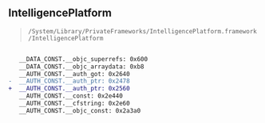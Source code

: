 ## IntelligencePlatform

> `/System/Library/PrivateFrameworks/IntelligencePlatform.framework/IntelligencePlatform`

```diff

   __DATA_CONST.__objc_superrefs: 0x600
   __DATA_CONST.__objc_arraydata: 0xb8
   __AUTH_CONST.__auth_got: 0x2640
-  __AUTH_CONST.__auth_ptr: 0x2478
+  __AUTH_CONST.__auth_ptr: 0x2560
   __AUTH_CONST.__const: 0x2e440
   __AUTH_CONST.__cfstring: 0x2e60
   __AUTH_CONST.__objc_const: 0x2a3a0

```
